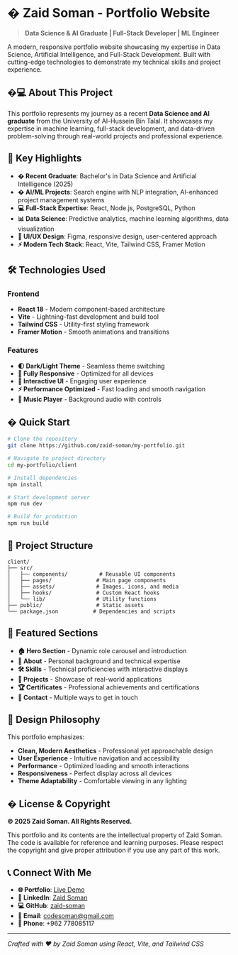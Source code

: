 # � Zaid Soman - Portfolio Website

> **Data Science & AI Graduate | Full-Stack Developer | ML Engineer**

A modern, responsive portfolio website showcasing my expertise in Data Science, Artificial Intelligence, and Full-Stack Development. Built with cutting-edge technologies to demonstrate my technical skills and project experience.

## �‍💻 About This Project

This portfolio represents my journey as a recent **Data Science and AI graduate** from the University of Al-Hussein Bin Talal. It showcases my expertise in machine learning, full-stack development, and data-driven problem-solving through real-world projects and professional experience.

## 🎯 Key Highlights

- **� Recent Graduate**: Bachelor's in Data Science and Artificial Intelligence (2025)
- **� AI/ML Projects**: Search engine with NLP integration, AI-enhanced project management systems
- **💻 Full-Stack Expertise**: React, Node.js, PostgreSQL, Python
- **📊 Data Science**: Predictive analytics, machine learning algorithms, data visualization
- **🎨 UI/UX Design**: Figma, responsive design, user-centered approach
- **⚡ Modern Tech Stack**: React, Vite, Tailwind CSS, Framer Motion

## 🛠️ Technologies Used

### Frontend
- **React 18** - Modern component-based architecture
- **Vite** - Lightning-fast development and build tool
- **Tailwind CSS** - Utility-first styling framework
- **Framer Motion** - Smooth animations and transitions

### Features
- **🌓 Dark/Light Theme** - Seamless theme switching
- **📱 Fully Responsive** - Optimized for all devices
- **🎯 Interactive UI** - Engaging user experience
- **⚡ Performance Optimized** - Fast loading and smooth navigation
- **🎵 Music Player** - Background audio with controls

## � Quick Start

```bash
# Clone the repository
git clone https://github.com/zaid-soman/my-portfolio.git

# Navigate to project directory
cd my-portfolio/client

# Install dependencies
npm install

# Start development server
npm run dev

# Build for production
npm run build
```

## 📁 Project Structure

```
client/
├── src/
│   ├── components/          # Reusable UI components
│   ├── pages/              # Main page components
│   ├── assets/             # Images, icons, and media
│   ├── hooks/              # Custom React hooks
│   └── lib/                # Utility functions
├── public/                 # Static assets
└── package.json           # Dependencies and scripts
```

## 🌟 Featured Sections

- **🏠 Hero Section** - Dynamic role carousel and introduction
- **👤 About** - Personal background and technical expertise
- **🛠️ Skills** - Technical proficiencies with interactive displays
- **💼 Projects** - Showcase of real-world applications
- **🏆 Certificates** - Professional achievements and certifications
- **📧 Contact** - Multiple ways to get in touch

## 🎨 Design Philosophy

This portfolio emphasizes:
- **Clean, Modern Aesthetics** - Professional yet approachable design
- **User Experience** - Intuitive navigation and accessibility
- **Performance** - Optimized loading and smooth interactions
- **Responsiveness** - Perfect display across all devices
- **Theme Adaptability** - Comfortable viewing in any lighting

## � License & Copyright

**© 2025 Zaid Soman. All Rights Reserved.**

This portfolio and its contents are the intellectual property of Zaid Soman. The code is available for reference and learning purposes. Please respect the copyright and give proper attribution if you use any part of this work.

## 📞 Connect With Me

- **🌐 Portfolio**: [Live Demo](https://your-portfolio-url.com)
- **💼 LinkedIn**: [Zaid Soman](https://www.linkedin.com/in/zaid-soman/)
- **💻 GitHub**: [zaid-soman](https://github.com/zaid-soman)
- **📧 Email**: codesoman@gmail.com
- **📱 Phone**: +962 778085117

---

*Crafted with ❤️ by Zaid Soman using React, Vite, and Tailwind CSS*

```

```
